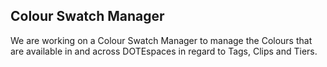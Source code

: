 ## Colour Swatch Manager

We are working on a Colour Swatch Manager to manage the Colours that are available in and across DOTEspaces in regard to Tags, Clips and Tiers.
